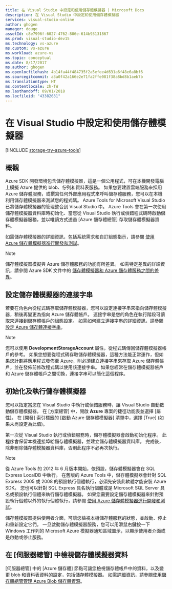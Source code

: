 ```yaml
---
title: 在 Visual Studio 中設定和使用儲存體模擬器 | Microsoft Docs
description: 在 Visual Studio 中設定和使用儲存體模擬器
services: visual-studio-online
author: ghogen
manager: douge
assetId: c8e7996f-6027-4762-806e-614b93131867
ms.prod: visual-studio-dev15
ms.technology: vs-azure
ms.custom: vs-azure
ms.workload: azure-vs
ms.topic: conceptual
ms.date: 8/17/2017
ms.author: ghogen
ms.openlocfilehash: 4b14fa44f484735f2a5efee4d631a6f48e6a8bf6
ms.sourcegitcommit: a3a0f42a166e2e71fa2ffe081f38a8bd8b1aeb7b
ms.translationtype: HT
ms.contentlocale: zh-TW
ms.lasthandoff: 09/01/2018
ms.locfileid: "43382631"
---
```

# <a name="configuring-and-using-the-storage-emulator-with-visual-studio"></a>在 Visual Studio 中設定和使用儲存體模擬器
[!INCLUDE [storage-try-azure-tools](../includes/storage-try-azure-tools.md)]

## <a name="overview"></a>概觀
Azure SDK 開發環境包含儲存體模擬器，這是一個公用程式，可在本機開發電腦上模擬 Azure 提供的 blob、佇列和資料表服務。 如果您要建置雲端服務來採用 Azure 儲存體服務，或撰寫任何外部應用程式來呼叫儲存體服務，您可以在本機利用儲存體模擬器來測試您的程式碼。 Azure Tools for Microsoft Visual Studio 已將儲存體模擬器的管理整合到 Visual Studio 中。 Azure Tools 會在第一次使用儲存體模擬器資料庫時初始化、當您從 Visual Studio 執行或偵錯程式碼時啟動儲存體模擬器服務，並以唯讀方式透過 [Azure 儲存體總管] 存取儲存體模擬器資料。

如需儲存體模擬器的詳細資訊，包括系統需求和自訂組態指示，請參閱 [使用 Azure 儲存體模擬器進行開發和測試](storage/common/storage-use-emulator.md)。

> [!NOTE]
> 儲存體模擬器模擬與 Azure 儲存體服務的功能有所差異。 如需特定差異的詳細資訊，請參閱 Azure SDK 文件中的 [儲存體模擬器和 Azure 儲存體服務之間的差異](storage/common/storage-use-emulator.md)。
> 
> 

## <a name="configuring-a-connection-string-for-the-storage-emulator"></a>設定儲存體模擬器的連接字串
若要在角色內從程式碼存取儲存體模擬器，您可以設定連接字串來指向儲存體模擬器，稍後再變更為指向 Azure 儲存體帳戶。 連接字串是您的角色在執行階段可讀取來連接到儲存體帳戶的組態設定。 如需如何建立連接字串的詳細資訊，請參閱[設定 Azure 儲存體連接字串](/azure/storage/common/storage-configure-connection-string)。

> [!NOTE]
> 您可以使用 **DevelopmentStorageAccount** 屬性，從程式碼傳回儲存體模擬器帳戶的參考。 如果您想要從程式碼存取儲存體模擬器，這種方法能正常運作，但如果您計劃將應用程式發佈至 Azure，則必須建立連接字串來存取 Azure 儲存體帳戶，並在發佈前修改程式碼以使用該連接字串。 如果您經常在儲存體模擬器帳戶和 Azure 儲存體帳戶之間切換，連接字串可以簡化這個程序。
> 
> 

## <a name="initializing-and-running-the-storage-emulator"></a>初始化及執行儲存體模擬器
您可以指定當您在 Visual Studio 中執行或偵錯服務時，讓 Visual Studio 自動啟動儲存體模擬器。 在 [方案總管] 中，開啟 **Azure** 專案的捷徑功能表並選擇 [屬性]。 在 [開發] 索引標籤的 [啟動 Azure 儲存體模擬器] 清單中，選擇 [True] \(如果未尚設定為此值)。

第一次從 Visual Studio 執行或偵錯服務時，儲存體模擬器會啟動初始化程序。 此程序會保留本機連接埠給儲存體模擬器，並建立儲存體模擬器資料庫。 完成後，除非刪除儲存體模擬器資料庫，否則此程序不必再次執行。

> [!NOTE]
> 從 Azure Tools 的 2012 年 6 月版本開始，依預設，儲存體模擬器會在 SQL Express LocalDB 中執行。 在舊版的 Azure Tools 中，儲存體模擬器會針對 SQL Express 2005 或 2008 的預設執行個體執行，必須先安裝此軟體才能安裝 Azure SDK。 您也可以針對 SQL Express 具名執行個體或是 Microsoft SQL Server 具名或預設執行個體來執行儲存體模擬器。 如果您需要設定儲存體模擬器來針對預設執行個體以外的執行個體執行，請參閱 [使用 Azure 儲存體模擬器進行開發和測試](storage/common/storage-use-emulator.md)。
> 
> 

儲存體模擬器提供使用者介面，可讓您檢視本機儲存體服務的狀態，並啟動、停止和重新設定它們。 一旦啟動儲存體模擬器服務，您可以用滑鼠右鍵按一下 Windows 工作列的 Microsoft Azure 模擬器通知區域圖示，以顯示使用者介面或是啟動或停止服務。

## <a name="viewing-storage-emulator-data-in-server-explorer"></a>在 [伺服器總管] 中檢視儲存體模擬器資料
[伺服器總管] 中的 [Azure 儲存體] 節點可讓您檢視儲存體帳戶中的資料，以及變更 blob 和資料表資料的設定，包括儲存體模擬器。 如需詳細資訊，請參閱[使用儲存體總管管理 Azure Blob 儲存體資源](https://docs.microsoft.com/azure/vs-azure-tools-storage-explorer-blobs)。


